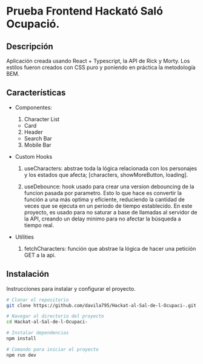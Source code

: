 # Prueba Frontend Hackató Saló Ocupació.

## Descripción

Aplicación creada usando React + Typescript, la API de Rick y Morty. Los estilos fueron creados con CSS puro y poniendo en práctica la metodología BEM.

## Características

- Componentes:

  1. Character List

  - Card

  2. Header

  - Search Bar

  3. Mobile Bar

- Custom Hooks

  1. useCharacters: abstrae toda la lógica relacionada con los personajes y los estados que afecta; [characters, showMoreButton, loading].

  2. useDebounce: hook usado para crear una version debouncing de la funcion pasada por parametro. Esto lo que hace es convertir la función a una más optima y eficiente, reduciendo la cantidad de veces que se ejecuta en un periodo de tiempo establecido. En este proyecto, es usado para no saturar a base de llamadas al servidor de la API, creando un delay minimo para no afectar la búsqueda a tiempo real.

- Utilities
  1. fetchCharacters: función que abstrae la lógica de hacer una petición GET a la api.

## Instalación

Instrucciones para instalar y configurar el proyecto.

```bash
# Clonar el repositorio
git clone https://github.com/davila795/Hackat-al-Sal-de-l-Ocupaci-.git

# Navegar al directorio del proyecto
cd Hackat-al-Sal-de-l-Ocupaci-

# Instalar dependencias
npm install

# Comando para iniciar el proyecto
npm run dev
```
